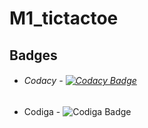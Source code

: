 # M1_tictactoe
## Badges
- ###### Codacy - [![Codacy Badge](https://app.codacy.com/project/badge/Grade/4e3696e3991b469ba0b9cd890c451b08)](https://www.codacy.com/gh/SaloniKhaparde/M1_tictactoe/dashboard?utm_source=github.com&amp;utm_medium=referral&amp;utm_content=SaloniKhaparde/M1_tictactoe&amp;utm_campaign=Badge_Grade)
- Codiga - ![Codiga Badge](https://api.codiga.io/project/32351/score/svg)
